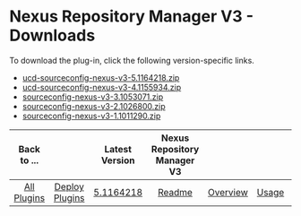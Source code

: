 
# Nexus Repository Manager V3 - Downloads

To download the plug-in, click the following version-specific links.

- [ucd-sourceconfig-nexus-v3-5.1164218.zip](https://raw.githubusercontent.com/UrbanCode/IBM-UCD-PLUGINS/main/files/sourceconfig-nexus-v3/ucd-sourceconfig-nexus-v3-5.1164218.zip)
- [ucd-sourceconfig-nexus-v3-4.1155934.zip](https://raw.githubusercontent.com/UrbanCode/IBM-UCD-PLUGINS/main/files/sourceconfig-nexus-v3/ucd-sourceconfig-nexus-v3-4.1155934.zip)
- [sourceconfig-nexus-v3-3.1053071.zip](https://raw.githubusercontent.com/UrbanCode/IBM-UCD-PLUGINS/main/files/sourceconfig-nexus-v3/sourceconfig-nexus-v3-3.1053071.zip)
- [sourceconfig-nexus-v3-2.1026800.zip](https://raw.githubusercontent.com/UrbanCode/IBM-UCD-PLUGINS/main/files/sourceconfig-nexus-v3/sourceconfig-nexus-v3-2.1026800.zip)
- [sourceconfig-nexus-v3-1.1011290.zip](https://raw.githubusercontent.com/UrbanCode/IBM-UCD-PLUGINS/main/files/sourceconfig-nexus-v3/sourceconfig-nexus-v3-1.1011290.zip)

|Back to ...||Latest Version|Nexus Repository Manager V3 ||||
| :---: | :---: | :---: | :---: | :---: | :---: | :---: |
|[All Plugins](../../index.md)|[Deploy Plugins](../README.md)|[5.1164218](https://raw.githubusercontent.com/UrbanCode/IBM-UCD-PLUGINS/main/files/sourceconfig-nexus-v3/ucd-sourceconfig-nexus-v3-5.1164218.zip)|[Readme](README.md)|[Overview](overview.md)|[Usage](usage.md)|[Steps](steps.md)|
